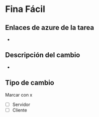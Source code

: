 # Fina Fácil

## Enlaces de azure de la tarea
*

## Descripción del cambio
*

## Tipo de cambio
Marcar con x
* [ ] Servidor
* [ ] Cliente